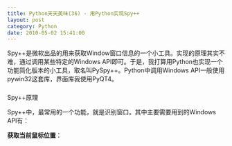 ```yaml
---
title: Python天天美味(36) - 用Python实现Spy++
layout: post
category: Python
date: 2010-05-02 15:41:00
---
```


Spy++是微软出品的用来获取Window窗口信息的一个小工具。实现的原理其实不难，通过调用某些特定的Windows API即可。于是，我打算用Python也实现一个功能简化版本的小工具，取名叫PySpy++。Python中调用Windows API一般使用pywin32这套库，界面库我使用PyQT4。

### 
Spy++原理

Spy++中，最常用的一个功能，就是识别窗口。其中主要需要用到的Windows API有：

**获取当前鼠标位置**：
  <div class="cnblogs_code"><div><!--

Code highlighting produced by Actipro CodeHighlighter (freeware)
http://www.CodeHighlighter.com/

--><span style="color: #000000;">BOOL&nbsp;GetCursorPos(&nbsp;LPPOINT&nbsp;lpPoint&nbsp;);</span></div></div>

**获取位于指定位置的窗口句柄**：
  <div class="cnblogs_code"><div><!--

Code highlighting produced by Actipro CodeHighlighter (freeware)
http://www.CodeHighlighter.com/

--><span style="color: #000000;">HWND&nbsp;WindowFromPoint(&nbsp;POINT&nbsp;Point&nbsp;);</span></div></div>

**获取窗口类别**：
  <div class="cnblogs_code"><div><!--

Code highlighting produced by Actipro CodeHighlighter (freeware)
http://www.CodeHighlighter.com/

--><span style="color: #0000ff;">int</span><span style="color: #000000;">&nbsp;GetClassName(&nbsp;HWND&nbsp;hWnd,&nbsp;LPTSTR&nbsp;lpClassName,&nbsp;</span><span style="color: #0000ff;">int</span><span style="color: #000000;">&nbsp;nMaxCount&nbsp;);</span></div></div>

**获取窗口内容或标题**：

方法一：
  <div class="cnblogs_code"><div><!--

Code highlighting produced by Actipro CodeHighlighter (freeware)
http://www.CodeHighlighter.com/

--><span style="color: #0000ff;">int</span><span style="color: #000000;">&nbsp;GetWindowText(&nbsp;HWND&nbsp;hWnd,&nbsp;LPTSTR&nbsp;lpString,&nbsp;</span><span style="color: #0000ff;">int</span><span style="color: #000000;">&nbsp;nMaxCount&nbsp;);</span></div></div>

这个API有时候不能取到某些控件的值，因此，使用方法二。

方法二：

给窗口发送WM_GETTEXT消息：
  <div class="cnblogs_code"><div><!--

Code highlighting produced by Actipro CodeHighlighter (freeware)
http://www.CodeHighlighter.com/

--><span style="color: #000000;">LRESULT&nbsp;SendMessage(&nbsp;HWND&nbsp;hWnd,&nbsp;UINT&nbsp;Msg,&nbsp;WPARAM&nbsp;&nbsp;wParam,&nbsp;LPARAM&nbsp;lParam&nbsp;);</span></div></div>

**高亮选中的窗口**：

先获取当前窗口的大小，然后画一个矩形框。
<div class="cnblogs_code" onclick="cnblogs_code_show('b406a3cc-6fd5-4155-b3c5-661aeedad0eb')">![](http://images.cnblogs.com/OutliningIndicators/ContractedBlock.gif)<div id="cnblogs_code_open_b406a3cc-6fd5-4155-b3c5-661aeedad0eb"><div><!--

Code highlighting produced by Actipro CodeHighlighter (freeware)
http://www.CodeHighlighter.com/

--><span style="color: #000000;">BOOL&nbsp;GetWindowRect(&nbsp;HWND&nbsp;hWnd,&nbsp;LPRECT&nbsp;lpRect&nbsp;);

BOOL&nbsp;Rectangle(
&nbsp;&nbsp;&nbsp;&nbsp;HDC&nbsp;hdc,&nbsp;</span><span style="color: #008000;">//</span><span style="color: #008000;">&nbsp;handle&nbsp;to&nbsp;DC</span><span style="color: #008000;">
</span><span style="color: #000000;">&nbsp;&nbsp;&nbsp;&nbsp;</span><span style="color: #0000ff;">int</span><span style="color: #000000;">&nbsp;nLeftRect,&nbsp;</span><span style="color: #008000;">//</span><span style="color: #008000;">&nbsp;x-coord&nbsp;of&nbsp;upper-left&nbsp;corner&nbsp;of&nbsp;rectangle</span><span style="color: #008000;">
</span><span style="color: #000000;">&nbsp;&nbsp;&nbsp;&nbsp;</span><span style="color: #0000ff;">int</span><span style="color: #000000;">&nbsp;nTopRect,&nbsp;</span><span style="color: #008000;">//</span><span style="color: #008000;">&nbsp;y-coord&nbsp;of&nbsp;upper-left&nbsp;corner&nbsp;of&nbsp;rectangle</span><span style="color: #008000;">
</span><span style="color: #000000;">&nbsp;&nbsp;&nbsp;&nbsp;</span><span style="color: #0000ff;">int</span><span style="color: #000000;">&nbsp;nRightRect,&nbsp;</span><span style="color: #008000;">//</span><span style="color: #008000;">&nbsp;x-coord&nbsp;of&nbsp;lower-right&nbsp;corner&nbsp;of&nbsp;rectangle</span><span style="color: #008000;">
</span><span style="color: #000000;">&nbsp;&nbsp;&nbsp;&nbsp;</span><span style="color: #0000ff;">int</span><span style="color: #000000;">&nbsp;nBottomRect&nbsp;</span><span style="color: #008000;">//</span><span style="color: #008000;">&nbsp;y-coord&nbsp;of&nbsp;lower-right&nbsp;corner&nbsp;of&nbsp;rectangle</span><span style="color: #008000;">
</span><span style="color: #000000;">);</span></div></div></div>

鼠标移开窗口后，窗口需要恢复原状，需要重新刷新：
<div class="cnblogs_code"><div><!--

Code highlighting produced by Actipro CodeHighlighter (freeware)
http://www.CodeHighlighter.com/

--><span style="color: #000000;">BOOL&nbsp;InvalidateRect(
&nbsp;&nbsp;&nbsp;&nbsp;HWND&nbsp;hWnd,&nbsp;</span><span style="color: #008000;">//</span><span style="color: #008000;">&nbsp;handle&nbsp;to&nbsp;window</span><span style="color: #008000;">
</span><span style="color: #000000;">&nbsp;&nbsp;&nbsp;&nbsp;CONST&nbsp;RECT</span><span style="color: #000000;">*</span><span style="color: #000000;">&nbsp;lpRect,&nbsp;</span><span style="color: #008000;">//</span><span style="color: #008000;">&nbsp;rectangle&nbsp;coordinates</span><span style="color: #008000;">
</span><span style="color: #000000;">&nbsp;&nbsp;&nbsp;&nbsp;BOOL&nbsp;bErase&nbsp;</span><span style="color: #008000;">//</span><span style="color: #008000;">&nbsp;erase&nbsp;state</span><span style="color: #008000;">
</span><span style="color: #000000;">);

BOOL&nbsp;UpdateWindow(
&nbsp;&nbsp;&nbsp;&nbsp;HWND&nbsp;hWnd&nbsp;</span><span style="color: #008000;">//</span><span style="color: #008000;">&nbsp;handle&nbsp;to&nbsp;window</span><span style="color: #008000;">
</span><span style="color: #000000;">);

BOOL&nbsp;RedrawWindow(
&nbsp;&nbsp;&nbsp;&nbsp;HWND&nbsp;hWnd,&nbsp;</span><span style="color: #008000;">//</span><span style="color: #008000;">&nbsp;handle&nbsp;to&nbsp;window</span><span style="color: #008000;">
</span><span style="color: #000000;">&nbsp;&nbsp;&nbsp;&nbsp;CONST&nbsp;RECT&nbsp;</span><span style="color: #000000;">*</span><span style="color: #000000;">lprcUpdate,&nbsp;</span><span style="color: #008000;">//</span><span style="color: #008000;">&nbsp;update&nbsp;rectangle</span><span style="color: #008000;">
</span><span style="color: #000000;">&nbsp;&nbsp;&nbsp;&nbsp;HRGN&nbsp;hrgnUpdate,&nbsp;</span><span style="color: #008000;">//</span><span style="color: #008000;">&nbsp;handle&nbsp;to&nbsp;update&nbsp;region</span><span style="color: #008000;">
</span><span style="color: #000000;">&nbsp;&nbsp;&nbsp;&nbsp;UINT&nbsp;flags&nbsp;</span><span style="color: #008000;">//</span><span style="color: #008000;">&nbsp;array&nbsp;of&nbsp;redraw&nbsp;flags</span><span style="color: #008000;">
</span><span style="color: #000000;">);</span></div></div>

### PyWin32对应的函数

在Python中调用Windows API，首先下载PyWin32，地址：[http://pywin32.sourceforge.net/](http://pywin32.sourceforge.net/ "http://pywin32.sourceforge.net/")

安装完成后，打开帮助文档Python for Windows Documentation，里面有所有需要的东西，随时用来查看。

常用的API在win32api模块里，界面相关的API在win32gui模块里，API参数中定义的一些常量在win32con模块中。上面的Windows API对应PyWin32中的函数为：
<div class="cnblogs_code" onclick="cnblogs_code_show('0bb3057d-fe77-413c-862e-d5513ed8c35e')">![](http://images.cnblogs.com/OutliningIndicators/ContractedBlock.gif)<div id="cnblogs_code_open_0bb3057d-fe77-413c-862e-d5513ed8c35e"><div><!--

Code highlighting produced by Actipro CodeHighlighter (freeware)
http://www.CodeHighlighter.com/

--><span style="color: #000000;">(int,&nbsp;int)&nbsp;</span><span style="color: #000000;">=</span><span style="color: #000000;">&nbsp;win32gui.</span><span style="color: #0000ff;">**GetCursorPos**</span><span style="color: #000000;">()
int&nbsp;</span><span style="color: #000000;">=</span><span style="color: #000000;">&nbsp;win32gui.</span><span style="color: #0000ff;">**WindowFromPoint**</span><span style="color: #000000;">(point)
string&nbsp;</span><span style="color: #000000;">=</span><span style="color: #000000;">&nbsp;win32gui.</span><span style="color: #0000ff;">**GetClassName**</span><span style="color: #000000;">(hwnd)</span><span style="color: #000000;">
string&nbsp;</span><span style="color: #000000;">=</span><span style="color: #000000;">&nbsp;win32gui.</span><span style="color: #0000ff;">**GetWindowText**</span><span style="color: #000000;">(hwnd)
int&nbsp;</span><span style="color: #000000;">=</span><span style="color: #000000;">&nbsp;win32gui.</span><span style="color: #0000ff;">**SendMessage**</span><span style="color: #000000;">(hwnd,&nbsp;message&nbsp;,&nbsp;wparam&nbsp;,&nbsp;lparam&nbsp;)
(left,&nbsp;top,&nbsp;right,&nbsp;bottom)&nbsp;</span><span style="color: #000000;">=</span><span style="color: #000000;">&nbsp;win32gui.</span><span style="color: #0000ff;">**GetWindowRect**</span><span style="color: #000000;">(hwnd)
win32gui.</span><span style="color: #0000ff;">**Rectangle**</span><span style="color: #000000;">(hdc,&nbsp;LeftRect,&nbsp;TopRect,&nbsp;RightRect,&nbsp;BottomRect)
win32gui.</span><span style="color: #0000ff;">**InvalidateRect**</span><span style="color: #000000;">(hWnd,&nbsp;Rect,&nbsp;Erase)
win32gui.</span><span style="color: #0000ff;">**UpdateWindow**</span><span style="color: #000000;">(hwnd)</span><span style="color: #000000;">
win32gui.</span><span style="color: #0000ff;">**RedrawWindow**</span><span style="color: #000000;">(hWnd,&nbsp;rcUpdate,&nbsp;hrgnUpdate,&nbsp;flags)</span></div></div></div>

### 代码实现

界面库使用PyQT4，参考资料可以从我之前的一篇博客里了解：[PyQt4 学习资料汇总](http://www.cnblogs.com/coderzh/archive/2009/06/28/1512654.html)

工具对话框窗口有两个控件，一个是QLabel控件，一个是QTextEdit控件。QLabel控件就是那个用来鼠标按下去后去捕捉窗口，QTextEdit控件用来显示窗口的信息。为了让QTextEdit响应自定义的鼠标事件，我创建了一个自定义QLabel控件SpyLabel，继承自QLabel。
  <div class="cnblogs_code" onclick="cnblogs_code_show('6f02d0d9-05ac-42f9-976b-64d94619fb30')">![](http://images.cnblogs.com/OutliningIndicators/ContractedBlock.gif)<div id="cnblogs_code_open_6f02d0d9-05ac-42f9-976b-64d94619fb30"><div><!--

Code highlighting produced by Actipro CodeHighlighter (freeware)
http://www.CodeHighlighter.com/

--><span style="color: #0000ff;">class</span><span style="color: #000000;">&nbsp;SpyLabel(QtGui.QLabel):
&nbsp;&nbsp;&nbsp;&nbsp;</span><span style="color: #0000ff;">def</span><span style="color: #000000;">&nbsp;</span><span style="color: #800080;">__init__</span><span style="color: #000000;">(self,&nbsp;parent&nbsp;</span><span style="color: #000000;">=</span><span style="color: #000000;">&nbsp;None):
&nbsp;&nbsp;&nbsp;&nbsp;&nbsp;&nbsp;&nbsp;&nbsp;QtGui.QLabel.</span><span style="color: #800080;">__init__</span><span style="color: #000000;">(self,&nbsp;parent)
&nbsp;&nbsp;&nbsp;&nbsp;&nbsp;&nbsp;&nbsp;&nbsp;self.parent&nbsp;</span><span style="color: #000000;">=</span><span style="color: #000000;">&nbsp;parent
&nbsp;&nbsp;&nbsp;&nbsp;&nbsp;&nbsp;&nbsp;&nbsp;self.spying&nbsp;</span><span style="color: #000000;">=</span><span style="color: #000000;">&nbsp;False
&nbsp;&nbsp;&nbsp;&nbsp;&nbsp;&nbsp;&nbsp;&nbsp;self.rectanglePen&nbsp;</span><span style="color: #000000;">=</span><span style="color: #000000;">&nbsp;win32gui.CreatePen(win32con.PS_SOLID,&nbsp;</span><span style="color: #000000;">3</span><span style="color: #000000;">,&nbsp;win32api.RGB(</span><span style="color: #000000;">255</span><span style="color: #000000;">,&nbsp;0,&nbsp;0))
&nbsp;&nbsp;&nbsp;&nbsp;&nbsp;&nbsp;&nbsp;&nbsp;self.prevWindow&nbsp;</span><span style="color: #000000;">=</span><span style="color: #000000;">&nbsp;None
&nbsp;&nbsp;&nbsp;&nbsp;&nbsp;&nbsp;&nbsp;&nbsp;self.**setCursor**(QtCore.Qt.SizeAllCursor)</span></div></div></div>  

SpyLabel中处理鼠标移动事件：
<div class="cnblogs_code"><div><!--

Code highlighting produced by Actipro CodeHighlighter (freeware)
http://www.CodeHighlighter.com/

--><span style="color: #0000ff;">def</span><span style="color: #000000;">&nbsp;mouseMoveEvent(self,&nbsp;event):
&nbsp;&nbsp;&nbsp;&nbsp;</span><span style="color: #0000ff;">if</span><span style="color: #000000;">&nbsp;self.spying:
&nbsp;&nbsp;&nbsp;&nbsp;&nbsp;&nbsp;&nbsp;&nbsp;curX,&nbsp;curY&nbsp;</span><span style="color: #000000;">=</span><span style="color: #000000;">&nbsp;win32gui.GetCursorPos()
&nbsp;&nbsp;&nbsp;&nbsp;&nbsp;&nbsp;&nbsp;&nbsp;hwnd&nbsp;</span><span style="color: #000000;">=</span><span style="color: #000000;">&nbsp;win32gui.</span>**<span style="color: #0000ff;">WindowFromPoint</span>**<span style="color: #000000;">((curX,&nbsp;curY))

&nbsp;&nbsp;&nbsp;&nbsp;&nbsp;&nbsp;&nbsp;&nbsp;</span><span style="color: #0000ff;">if</span><span style="color: #000000;">&nbsp;self.checkWindowValidity(hwnd):&nbsp;&nbsp;&nbsp;&nbsp;&nbsp;&nbsp;&nbsp;&nbsp;&nbsp;&nbsp;&nbsp;&nbsp;&nbsp;&nbsp;&nbsp;
&nbsp;&nbsp;&nbsp;&nbsp;&nbsp;&nbsp;&nbsp;&nbsp;&nbsp;&nbsp;&nbsp;&nbsp;</span><span style="color: #0000ff;">if</span><span style="color: #000000;">&nbsp;self.prevWindow:
&nbsp;&nbsp;&nbsp;&nbsp;&nbsp;&nbsp;&nbsp;&nbsp;&nbsp;&nbsp;&nbsp;&nbsp;&nbsp;&nbsp;&nbsp;&nbsp;self.refreshWindow(self.prevWindow)
&nbsp;&nbsp;&nbsp;&nbsp;&nbsp;&nbsp;&nbsp;&nbsp;&nbsp;&nbsp;&nbsp;&nbsp;self.prevWindow&nbsp;</span><span style="color: #000000;">=</span><span style="color: #000000;">&nbsp;hwnd
&nbsp;&nbsp;&nbsp;&nbsp;&nbsp;&nbsp;&nbsp;&nbsp;&nbsp;&nbsp;&nbsp;&nbsp;self.highlightWindow(hwnd)
&nbsp;&nbsp;&nbsp;&nbsp;&nbsp;&nbsp;&nbsp;&nbsp;&nbsp;&nbsp;&nbsp;&nbsp;self.displayWindowInformation(hwnd)</span></div></div>

鼠标松开事件：
<div class="cnblogs_code"><div><!--

Code highlighting produced by Actipro CodeHighlighter (freeware)
http://www.CodeHighlighter.com/

--><span style="color: #0000ff;">def</span><span style="color: #000000;">&nbsp;mouseReleaseEvent(self,&nbsp;event):
&nbsp;&nbsp;&nbsp;&nbsp;</span><span style="color: #0000ff;">if</span><span style="color: #000000;">&nbsp;self.spying:
&nbsp;&nbsp;&nbsp;&nbsp;&nbsp;&nbsp;&nbsp;&nbsp;</span><span style="color: #0000ff;">if</span><span style="color: #000000;">&nbsp;self.prevWindow:
&nbsp;&nbsp;&nbsp;&nbsp;&nbsp;&nbsp;&nbsp;&nbsp;&nbsp;&nbsp;&nbsp;&nbsp;self.refreshWindow(self.prevWindow)
&nbsp;&nbsp;&nbsp;&nbsp;&nbsp;&nbsp;&nbsp;&nbsp;win32gui.ReleaseCapture()
&nbsp;&nbsp;&nbsp;&nbsp;&nbsp;&nbsp;&nbsp;&nbsp;self.spying&nbsp;</span><span style="color: #000000;">=</span><span style="color: #000000;">&nbsp;False</span></div></div>

高亮窗口的函数：
<div class="cnblogs_code"><div><!--

Code highlighting produced by Actipro CodeHighlighter (freeware)
http://www.CodeHighlighter.com/

--><span style="color: #0000ff;">def</span><span style="color: #000000;">&nbsp;highlightWindow(self,&nbsp;hwnd):
&nbsp;&nbsp;&nbsp;&nbsp;left,&nbsp;top,&nbsp;right,&nbsp;bottom&nbsp;</span><span style="color: #000000;">=</span><span style="color: #000000;">&nbsp;win32gui.GetWindowRect(hwnd)
&nbsp;&nbsp;&nbsp;&nbsp;windowDc&nbsp;</span><span style="color: #000000;">=</span><span style="color: #000000;">&nbsp;win32gui.GetWindowDC(hwnd)
&nbsp;&nbsp;&nbsp;&nbsp;</span><span style="color: #0000ff;">if</span><span style="color: #000000;">&nbsp;windowDc:
&nbsp;&nbsp;&nbsp;&nbsp;&nbsp;&nbsp;&nbsp;&nbsp;prevPen&nbsp;</span><span style="color: #000000;">=</span><span style="color: #000000;">&nbsp;win32gui.SelectObject(windowDc,&nbsp;self.rectanglePen)
&nbsp;&nbsp;&nbsp;&nbsp;&nbsp;&nbsp;&nbsp;&nbsp;prevBrush&nbsp;</span><span style="color: #000000;">=</span><span style="color: #000000;">&nbsp;win32gui.SelectObject(windowDc,&nbsp;win32gui.GetStockObject(win32con.HOLLOW_BRUSH))

&nbsp;&nbsp;&nbsp;&nbsp;&nbsp;&nbsp;&nbsp;&nbsp;win32gui.</span>**<span style="color: #0000ff;">Rectangle</span>**<span style="color: #000000;">(windowDc,&nbsp;0,&nbsp;0,&nbsp;right&nbsp;</span><span style="color: #000000;">-</span><span style="color: #000000;">&nbsp;left,&nbsp;bottom&nbsp;</span><span style="color: #000000;">-</span><span style="color: #000000;">&nbsp;top)
&nbsp;&nbsp;&nbsp;&nbsp;&nbsp;&nbsp;&nbsp;&nbsp;win32gui.SelectObject(windowDc,&nbsp;prevPen)
&nbsp;&nbsp;&nbsp;&nbsp;&nbsp;&nbsp;&nbsp;&nbsp;win32gui.SelectObject(windowDc,&nbsp;prevBrush)
&nbsp;&nbsp;&nbsp;&nbsp;&nbsp;&nbsp;&nbsp;&nbsp;win32gui.ReleaseDC(hwnd,&nbsp;windowDc)</span></div></div>

刷新窗口的函数：
  <div class="cnblogs_code"><div><!--

Code highlighting produced by Actipro CodeHighlighter (freeware)
http://www.CodeHighlighter.com/

--><span style="color: #0000ff;">def</span><span style="color: #000000;">&nbsp;refreshWindow(self,&nbsp;hwnd):
&nbsp;&nbsp;&nbsp;&nbsp;win32gui.</span>**<span style="color: #0000ff;">InvalidateRect</span>**<span style="color: #000000;">(hwnd,&nbsp;None,&nbsp;True)
&nbsp;&nbsp;&nbsp;&nbsp;win32gui.</span>**<span style="color: #0000ff;">UpdateWindow</span>**<span style="color: #000000;">(hwnd)
&nbsp;&nbsp;&nbsp;&nbsp;win32gui.</span>**<span style="color: #0000ff;">RedrawWindow</span>**<span style="color: #000000;">(hwnd,&nbsp;
&nbsp;&nbsp;&nbsp;&nbsp;&nbsp;&nbsp;&nbsp;&nbsp;None,&nbsp;
&nbsp;&nbsp;&nbsp;&nbsp;&nbsp;&nbsp;&nbsp;&nbsp;None,&nbsp;&nbsp;
&nbsp;&nbsp;&nbsp;&nbsp;&nbsp;&nbsp;&nbsp;&nbsp;win32con.RDW_FRAME</span><span style="color: #000000;">|</span><span style="color: #000000;">
&nbsp;&nbsp;&nbsp;&nbsp;&nbsp;&nbsp;&nbsp;&nbsp;&nbsp;&nbsp;&nbsp;&nbsp;win32con.RDW_INVALIDATE</span><span style="color: #000000;">|</span><span style="color: #000000;">
&nbsp;&nbsp;&nbsp;&nbsp;&nbsp;&nbsp;&nbsp;&nbsp;&nbsp;&nbsp;&nbsp;&nbsp;win32con.RDW_UPDATENOW</span><span style="color: #000000;">|</span><span style="color: #000000;">
&nbsp;&nbsp;&nbsp;&nbsp;&nbsp;&nbsp;&nbsp;&nbsp;&nbsp;&nbsp;&nbsp;&nbsp;win32con.RDW_ALLCHILDREN)</span></div></div>  

显示窗口信息：

<div class="cnblogs_code"><div><!--

Code highlighting produced by Actipro CodeHighlighter (freeware)
http://www.CodeHighlighter.com/

--><span style="color: #0000ff;">def</span><span style="color: #000000;">&nbsp;displayWindowInformation(self,&nbsp;hwnd):
&nbsp;&nbsp;&nbsp;&nbsp;className&nbsp;</span><span style="color: #000000;">=</span><span style="color: #000000;">&nbsp;win32gui.GetClassName(hwnd)
&nbsp;&nbsp;&nbsp;&nbsp;buf_size&nbsp;</span><span style="color: #000000;">=</span><span style="color: #000000;">&nbsp;</span><span style="color: #000000;">1</span><span style="color: #000000;">&nbsp;</span><span style="color: #000000;">+</span><span style="color: #000000;">&nbsp;win32gui.</span>**<span style="color: #0000ff;">SendMessage</span>**<span style="color: #000000;">(hwnd,&nbsp;win32con.WM_GETTEXTLENGTH,&nbsp;0,&nbsp;0)
&nbsp;&nbsp;&nbsp;&nbsp;buffer&nbsp;</span><span style="color: #000000;">=</span><span style="color: #000000;">&nbsp;win32gui.PyMakeBuffer(buf_size)
&nbsp;&nbsp;&nbsp;&nbsp;win32gui.</span>**<span style="color: #0000ff;">SendMessage</span>**<span style="color: #000000;">(hwnd,&nbsp;win32con.WM_GETTEXT,&nbsp;buf_size,&nbsp;buffer)
&nbsp;&nbsp;&nbsp;&nbsp;windowText&nbsp;</span><span style="color: #000000;">=</span><span style="color: #000000;">&nbsp;buffer[:buf_size]

&nbsp;&nbsp;&nbsp;&nbsp;</span><span style="color: #0000ff;">try</span><span style="color: #000000;">:
&nbsp;&nbsp;&nbsp;&nbsp;&nbsp;&nbsp;&nbsp;&nbsp;windowText&nbsp;</span><span style="color: #000000;">=</span><span style="color: #000000;">&nbsp;unicode(windowText,&nbsp;</span><span style="color: #800000;">'</span><span style="color: #800000;">gbk</span><span style="color: #800000;">'</span><span style="color: #000000;">)
&nbsp;&nbsp;&nbsp;&nbsp;</span><span style="color: #0000ff;">except</span><span style="color: #000000;">:
&nbsp;&nbsp;&nbsp;&nbsp;&nbsp;&nbsp;&nbsp;&nbsp;</span><span style="color: #0000ff;">pass</span><span style="color: #000000;">

&nbsp;&nbsp;&nbsp;&nbsp;message&nbsp;</span><span style="color: #000000;">=</span><span style="color: #000000;">&nbsp;[</span><span style="color: #800000;">'</span><span style="color: #800000;">Handle:\t</span><span style="color: #800000;">'</span><span style="color: #000000;">&nbsp;</span><span style="color: #000000;">+</span><span style="color: #000000;">&nbsp;str(hwnd),
&nbsp;&nbsp;&nbsp;&nbsp;&nbsp;&nbsp;&nbsp;&nbsp;&nbsp;&nbsp;&nbsp;&nbsp;&nbsp;&nbsp;&nbsp;</span><span style="color: #800000;">'</span><span style="color: #800000;">Class&nbsp;Name:\t</span><span style="color: #800000;">'</span><span style="color: #000000;">&nbsp;</span><span style="color: #000000;">+</span><span style="color: #000000;">&nbsp;className,
&nbsp;&nbsp;&nbsp;&nbsp;&nbsp;&nbsp;&nbsp;&nbsp;&nbsp;&nbsp;&nbsp;&nbsp;&nbsp;&nbsp;&nbsp;</span><span style="color: #800000;">'</span><span style="color: #800000;">Window&nbsp;Text:\t</span><span style="color: #800000;">'</span><span style="color: #000000;">&nbsp;</span><span style="color: #000000;">+</span><span style="color: #000000;">&nbsp;windowText]
&nbsp;&nbsp;&nbsp;&nbsp;self.output(</span><span style="color: #800000;">'</span><span style="color: #800000;">\r\n</span><span style="color: #800000;">'</span><span style="color: #000000;">.join(message))</span></div></div>

注意到上面SendMessage函数，需要传入一个分配的缓冲区，用于获取返回的内容。这里使用了：
<div class="cnblogs_code"><div><!--

Code highlighting produced by Actipro CodeHighlighter (freeware)
http://www.CodeHighlighter.com/

--><span style="color: #000000;">buffer&nbsp;</span><span style="color: #000000;">=</span><span style="color: #000000;">&nbsp;win32gui.PyMakeBuffer(buf_size)</span></div></div>  

由于返回的内容中可能有中文，因此使用unicode(windowText, 'gbk')进行一下转换。   

### 
演示

![image](http://images.cnblogs.com/cnblogs_com/coderzh/WindowsLiveWriter/Python36PythonSpy_B49/image_thumb_1.png "image") 

![image](http://images.cnblogs.com/cnblogs_com/coderzh/WindowsLiveWriter/Python36PythonSpy_B49/image_thumb.png "image") 

&nbsp;

二进制下载：
  
[http://pyspyplusplus.googlecode.com/files/pyspy++.exe](http://pyspyplusplus.googlecode.com/files/pyspy%2B%2B.exe)&nbsp;

源代码：
  
[http://code.google.com/p/pyspyplusplus/](http://code.google.com/p/pyspyplusplus/)&nbsp;

&nbsp;

&nbsp;

#### [Python  天天美味系列（总）](http://www.cnblogs.com/coderzh/archive/2008/07/08/pythoncookbook.html)  
[Python  天天美味(31) - python数据结构与算法之插入排序](http://www.cnblogs.com/coderzh/archive/2008/09/21/1295434.html)&nbsp; 
  
[Python  天天美味(32) - python数据结构与算法之堆排序](http://www.cnblogs.com/coderzh/archive/2008/09/22/1296195.html)&nbsp;
  
[Python  天天美味(33) - 五分钟理解元类（Metaclasses）[转]](http://www.cnblogs.com/coderzh/archive/2008/12/07/1349735.html)
 [Python  天天美味(34) - Decorators详解](http://www.cnblogs.com/coderzh/archive/2010/04/27/python-cookbook33-Decorators.html) 
  
[Python  天天美味(35) - 细品lambda](http://www.cnblogs.com/coderzh/archive/2010/04/30/python-cookbook-lambda.html)&nbsp;
